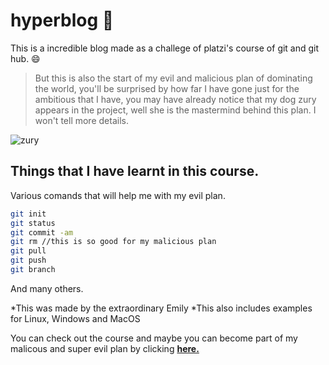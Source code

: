 # hyperblog 💚
This is a incredible blog made as a challege of platzi's course of git and git hub. 😄
> But this is also the start of my evil and malicious plan of dominating the world, you'll be surprised by how far I have gone just for the ambitious that I have, you may have already notice that my dog zury appears in the project, well she is the mastermind behind this plan. I won't tell more details.

![zury](https://i.imgur.com/8mxKauZ.jpeg "zury")

## Things that I have learnt in this course.
Various comands that will help me with my evil plan.
```bash
git init
git status
git commit -am
git rm //this is so good for my malicious plan
git pull
git push
git branch

```
And many others.

*This was made by the extraordinary Emily
*This also includes examples for Linux, Windows and MacOS

You can check out the course and maybe you can become part of my malicous and super evil plan by clicking [**here.**](https://platzi.com/cursos/git-github/) 
